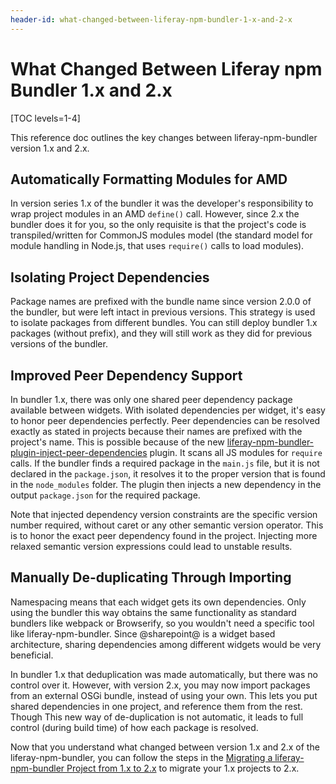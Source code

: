 ```yaml
---
header-id: what-changed-between-liferay-npm-bundler-1-x-and-2-x
---
```


# What Changed Between Liferay npm Bundler 1.x and 2.x

[TOC levels=1-4]

This reference doc outlines the key changes between liferay-npm-bundler version 
1.x and 2.x.

## Automatically Formatting Modules for AMD

In version series 1.x of the bundler it was the developer's responsibility to 
wrap project modules in an AMD `define()` call. However, since 2.x the bundler 
does it for you, so the only requisite is that the project's code is 
transpiled/written for CommonJS modules model (the standard model for module 
handling in Node.js, that uses `require()` calls to load modules).

## Isolating Project Dependencies

Package names are prefixed with the bundle name since version 2.0.0 of the 
bundler, but were left intact in previous versions. This strategy is used to 
isolate packages from different bundles. You can still deploy bundler 1.x 
packages (without prefix), and they will still work as they did for previous 
versions of the bundler.

## Improved Peer Dependency Support

In bundler 1.x, there was only one shared peer dependency package available 
between widgets. With isolated dependencies per widget, it's easy to honor 
peer dependencies perfectly. Peer dependencies can be resolved exactly as stated 
in projects because their names are prefixed with the project's name. This is 
possible because of the new  [liferay-npm-bundler-plugin-inject-peer-dependencies](https://github.com/liferay/liferay-npm-build-tools/tree/master/packages/liferay-npm-bundler-plugin-inject-peer-dependencies) 
plugin. It scans all JS modules for `require` calls. If the bundler finds a 
required package in the `main.js` file, but it is not declared in the 
`package.json`, it resolves it to the proper version that is found in the 
`node_modules` folder. The plugin then injects a new dependency in the output 
`package.json` for the required package.

Note that injected dependency version constraints are the specific version 
number required, without caret or any other semantic version operator. This is 
to honor the exact peer dependency found in the project. Injecting more relaxed 
semantic version expressions could lead to unstable results.

## Manually De-duplicating Through Importing

Namespacing means that each widget gets its own dependencies. Only using the 
bundler this way obtains the same functionality as standard bundlers like 
webpack or Browserify, so you wouldn't need a specific tool like 
liferay-npm-bundler. Since @sharepoint@ is a widget based architecture, sharing 
dependencies among different widgets would be very beneficial.

In bundler 1.x that deduplication was made automatically, but there was no 
control over it. However, with version 2.x, you may now import packages from an
external OSGi bundle, instead of using your own. This lets you put shared 
dependencies in one project, and reference them from the rest. Though This new 
way of de-duplication is not automatic, it leads to full control 
(during build time) of how each package is resolved.

Now that you understand what changed between version 1.x and 2.x of the 
liferay-npm-bundler, you can follow the steps in the 
[Migrating a liferay-npm-bundler Project from 1.x to 2.x](/docs/7-2/frameworks/-/knowledge_base/f/migrating-a-liferay-npm-bundler-project-from-1-x-to-2-x) 
to migrate your 1.x projects to 2.x. 
